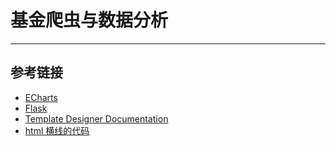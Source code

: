 # 基金爬虫与数据分析
***
## 参考链接
- [ECharts](http://echarts.baidu.com/tutorial.html#5%20%E5%88%86%E9%92%9F%E4%B8%8A%E6%89%8B%20ECharts)
- [Flask](https://dormousehole.readthedocs.io/en/latest/quickstart.html)
- [Template Designer Documentation](http://jinja.pocoo.org/docs/2.10/templates/)
- [html 横线的代码](https://www.cnblogs.com/zqld/p/6640357.html)